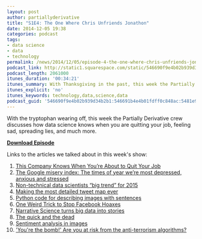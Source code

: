 ```yaml
---
layout: post
author: partiallyderivative
title: "S1E4: The One Where Chris Unfriends Jonathon"
date: 2014-12-05 19:38
categories: podcast
tags:
- data science
- data
- technology
permalink: /news/2014/12/05/episode-4-the-one-where-chris-unfriends-jonathon
podcast_link: http://static1.squarespace.com/static/546690f9e4b02b939d34b2b1/546691b4e4b01fdff0c848ac/54820922e4b0f94e712e4447/1417808162551/Partially_Derivative_Episode_4_2.mp3
podcast_length: 2061000
itunes_duration: '00:34:21'
itunes_summary: With Thanksgiving in the past, this week the Partially Derivative crew discusses how data science knows when you are quitting your job, spreading lies, and much more.
itunes_explicit: 'no'
itunes_keywords: technology,data,science,data
podcast_guid: '546690f9e4b02b939d34b2b1:546691b4e4b01fdff0c848ac:5481e9eee4b034e093c1f57b'
---
```


With the tryptophan wearing off, this week the Partially Derivative crew
discusses how data science knows when you are quitting your job, feeling
sad, spreading lies, and much more.

[**Download Episode**](http://static1.squarespace.com/static/546690f9e4b02b939d34b2b1/546691b4e4b01fdff0c848ac/54820922e4b0f94e712e4447/1417808162551/Partially_Derivative_Episode_4_2.mp3)

Links to the articles we talked about in this week's show:

1.  [This Company Knows When You’re About to Quit Your
Job](http://www.slate.com/blogs/business_insider/2014/11/26/workday_hr_technology_company_uses_statistics_to_predict_when_employees.html)
2.  [The Google misery index: The times of year we’re most depressed,
anxious and
stressed](http://www.washingtonpost.com/blogs/wonkblog/wp/2014/12/03/the-google-misery-index-the-times-of-year-were-most-depressed-anxious-and-stressed/)
3.  [Non-technical data scientists “big trend” for
2015](http://www.kdnuggets.com/2014/11/big-data-top-trends-2015.html)
4.  [Making the most detailed tweet map
ever](https://www.mapbox.com/blog/twitter-map-every-tweet/)
5.  [Python code for describing images with
sentences](https://github.com/karpathy/neuraltalk)
6.  [One Weird Trick to Stop Facebook
Hoaxes](http://www.slate.com/articles/technology/technology/2014/12/facebook_copyright_notice_hoax_how_algorithms_could_stop_misinformation.html)
7.  [Narrative Science turns big data into
stories](http://venturebeat.com/2014/11/28/narrative-science-funding/)
8.  [The quick and the
dead](http://www.economist.com/blogs/graphicdetail/2014/12/new-data-visualisations)
9.  [Sentiment analysis in
images](http://www.technologyreview.com/view/533061/neural-network-rates-images-for-happiness-levels/)
10. ['You're the bomb!' Are you at risk from the anti-terrorism
algorithms?](http://www.theguardian.com/uk-news/2014/dec/02/youre-the-bomb-are-you-at-risk-from-anti-terrorism-algorithms-automated-tracking-innocent-people?CMP=share_btn_tw)
